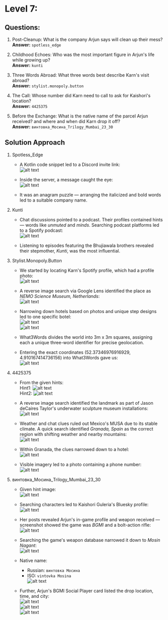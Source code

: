 # Level 7:
## Questions:
1. Post-Cleanup: What is the company Arjun says will clean up their mess?  
    **Answer:** `spotless_edge`

2. Childhood Echoes: Who was the most important figure in Arjun's life while growing up?  
    **Answer:** `kunti`

3. Three Words Abroad: What three words best describe Karn's visit abroad?  
    **Answer:** `stylist.monopoly.button`

4. The Call: Whose number did Karn need to call to ask for Kaishori's location?  
    **Answer:** `4425375`

5. Before the Exchange: What is the native name of the parcel Arjun received? and where and when did Karn drop it off?  
    **Answer:** `винтовка_Мосина_Trilogy_Mumbai_23_30`

## Solution Approach
1. Spotless_Edge
    - A Kotlin code snippet led to a Discord invite link:  
    ![alt text](https://i.ibb.co/TqFLTzPr/7A-sol1.png)  
    
    - Inside the server, a message caught the eye:  
    ![alt text](https://i.ibb.co/LdK4N1HK/7A-sol2.png)  
    
    - It was an anagram puzzle — arranging the italicized and bold words led to a suitable company name.

2. Kunti
    - Chat discussions pointed to a podcast. Their profiles contained hints — words like *unmuted* and *minds*. Searching podcast platforms led to a Spotify podcast:  
    ![alt text](https://i.ibb.co/B5BY1wst/7B-sol1.png)  
    
    - Listening to episodes featuring the Bhujiawala brothers revealed their stepmother, *Kunti*, was the most influential.

3. Stylist.Monopoly.Button
    - We started by locating Karn's Spotify profile, which had a profile photo:  
    ![alt text](https://i.ibb.co/q3s14wL2/7C-sol1.png)  
    
    - A reverse image search via Google Lens identified the place as *NEMO Science Museum, Netherlands*:  
    ![alt text](https://i.ibb.co/jvZd7tVv/7C-sol2.png)  
    
    - Narrowing down hotels based on photos and unique step designs led to one specific botel:  
    ![alt text](https://i.ibb.co/LDPhr5RY/7C-sol3.png)  
    ![alt text](https://i.ibb.co/WpF888CG/7C-sol4.png)  
    
    - What3Words divides the world into 3m x 3m squares, assigning each a unique three-word identifier for precise geolocation.
    
    - Entering the exact coordinates (52.37346976916929, 4.910167414736156) into What3Words gave us:  
    ![alt text](https://i.ibb.co/HTKSQZwC/7C-sol5.png)

4. 4425375
    - From the given hints:  
    Hint1: ![alt text](https://i.ibb.co/vC5pFkxW/L7-4A.png)  
    Hint2: ![alt text](https://i.ibb.co/FLpGL9jt/L7-4B.png)
    
    - A reverse image search identified the landmark as part of Jason deCaires Taylor's underwater sculpture museum installations:  
    ![alt text](https://i.ibb.co/C3ZTVj74/7D-sol1.png)  
    
    - Weather and chat clues ruled out Mexico's MUSA due to its stable climate. A quick search identified *Granada, Spain* as the correct region with shifting weather and nearby mountains:  
    ![alt text](https://i.ibb.co/vWjMvyk/7D-sol2.png)  
    
    - Within Granada, the clues narrowed down to a hotel:  
    ![alt text](https://i.ibb.co/HLhv2xGV/7D-sol3.png)  
    
    - Visible imagery led to a photo containing a phone number:  
    ![alt text](https://i.ibb.co/FLQw68Gs/7d-SOL4.png)  

5. винтовка_Мосина_Trilogy_Mumbai_23_30
    - Given hint image:  
    ![alt text](https://i.ibb.co/gZdc13Wv/7E-hint.jpg)  
    
    - Searching characters led to Kaishori Guleria's Bluesky profile:  
    ![alt text](https://i.ibb.co/LXrZ6BTx/7E-sol2.png)  
    
    - Her posts revealed Arjun's in-game profile and weapon received — screenshot showed the game was *BGMI* and a bolt-action rifle:  
    ![alt text](https://i.ibb.co/4RgNg4VT/7E-sol3.png)  
    
    - Searching the game's weapon database narrowed it down to *Mosin Nagant*:  
    ![alt text](https://i.ibb.co/DfFC1pVj/7E-sol4.png)  
    
    - Native name:  
      - Russian: `винтовка Мосина`  
      - ISO: `vintovka Mosina`  
    ![alt text](https://i.ibb.co/zTLBnB12/7E-sol5.png)  
    
    - Further, Arjun's BGMI Social Player card listed the drop location, time, and city:  
    ![alt text](https://i.ibb.co/LzZk9x73/7E-sol6.jpg)  
    ![alt text](https://i.ibb.co/n85Dvgz5/7E-sol7.jpg)  
    ![alt text](https://i.ibb.co/sJC1rD89/7E-sol8.jpg)
